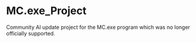 # MC.exe_Project
Community AI update project for the MC.exe program which was no longer officially supported. 

